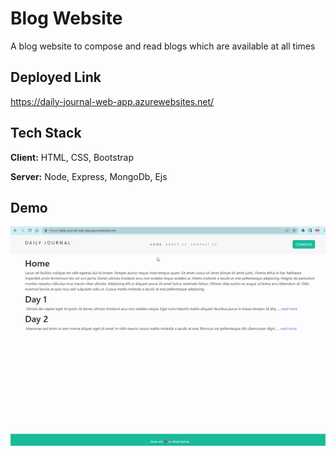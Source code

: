 
# Blog Website

A blog website to compose and read blogs which are available at all times


## Deployed Link

https://daily-journal-web-app.azurewebsites.net/



## Tech Stack

**Client:** HTML, CSS, Bootstrap

**Server:** Node, Express, MongoDb, Ejs


## Demo

![](https://github.com/Abhijit-7976/Blog-Website/blob/main/demo/blog.gif)

